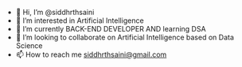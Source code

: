 - 👋 Hi, I’m @siddhrthsaini
- 👀 I’m interested in Artificial Intelligence
- 🌱 I’m currently BACK-END DEVELOPER AND learning DSA
- 💞️ I’m looking to collaborate on Artificial Intelligence based on Data Science
- 📫 How to reach me siddhrthsaini@gmail.com

<!---
siddhrthsaini/siddhrthsaini is a ✨ special ✨ repository because its `README.md` (this file) appears on your GitHub profile.
You can click the Preview link to take a look at your changes.
--->
